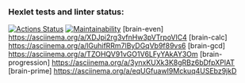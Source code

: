 ### Hexlet tests and linter status:
[![Actions Status](https://github.com/eldaromv/frontend-project-44/actions/workflows/hexlet-check.yml/badge.svg)](https://github.com/eldaromv/frontend-project-44/actions)
[![Maintainability](https://api.codeclimate.com/v1/badges/36a386a5d040c0f4cafa/maintainability)](https://codeclimate.com/github/eldaromv/frontend-project-44/maintainability)
[brain-even] https://asciinema.org/a/XDJpi2rg3vfnHw3pVTrpoVlC4
[brain-calc] https://asciinema.org/a/lGuhifRRm7lByDGqVb9f89vs6
[brain-gcd]  https://asciinema.org/a/TZOHQV91vGO1V6LFyYAkAY3Om
[brain-progression] https://asciinema.org/a/3ynxKUXk3K8gRBz6bDfpXPlAT
[brain-prime] https://asciinema.org/a/eqUGfuawI9Mckuq4USEbz9jkD